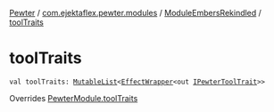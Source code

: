 [Pewter](../../index.md) / [com.ejektaflex.pewter.modules](../index.md) / [ModuleEmbersRekindled](index.md) / [toolTraits](./tool-traits.md)

# toolTraits

`val toolTraits: `[`MutableList`](https://kotlinlang.org/api/latest/jvm/stdlib/kotlin.collections/-mutable-list/index.html)`<`[`EffectWrapper`](../../com.ejektaflex.pewter.api.core/-effect-wrapper/index.md)`<out `[`IPewterToolTrait`](../../com.ejektaflex.pewter.api.core.traits/-i-pewter-tool-trait.md)`>>`

Overrides [PewterModule.toolTraits](../../com.ejektaflex.pewter.api.core/-pewter-module/tool-traits.md)

